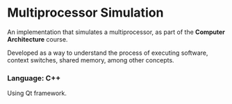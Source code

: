 # Multiprocessor Simulation
An implementation that simulates a multiprocessor, as part of the **Computer Architecture** course.

Developed as a way to understand the process of executing software, context switches, shared memory, among other concepts.

### Language: C++
Using Qt framework.